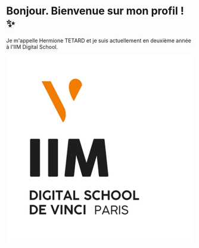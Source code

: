 # Bonjour. Bienvenue sur mon profil ! :sparkles:

Je m'appelle Hermione TETARD et je suis actuellement en deuxième année à l'IIM Digital School.

![IIM Logo](/image/logo_iim.png)
